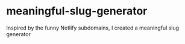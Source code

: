 # meaningful-slug-generator
Inspired by the funny Netlify subdomains, I created a meaningful slug generator
